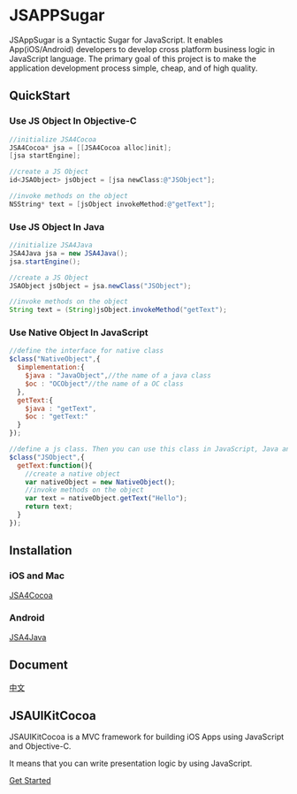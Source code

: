 # JSAPPSugar
JSAppSugar is a Syntactic Sugar for JavaScript. It enables App(iOS/Android) developers to develop cross platform business logic in JavaScript language. The primary goal of this project is to make the application development process simple, cheap, and of high quality.

## QuickStart
### Use JS Object In Objective-C
```objective-c
//initialize JSA4Cocoa
JSA4Cocoa* jsa = [[JSA4Cocoa alloc]init];
[jsa startEngine];

//create a JS Object
id<JSAObject> jsObject = [jsa newClass:@"JSObject"];

//invoke methods on the object
NSString* text = [jsObject invokeMethod:@"getText"];
```
### Use JS Object In Java
```java
//initialize JSA4Java
JSA4Java jsa = new JSA4Java();
jsa.startEngine();

//create a JS Object
JSAObject jsObject = jsa.newClass("JSObject");

//invoke methods on the object
String text = (String)jsObject.invokeMethod("getText");
```
### Use Native Object In JavaScript
```javascript
//define the interface for native class
$class("NativeObject",{
  $implementation:{
    $java : "JavaObject",//the name of a java class
    $oc : "OCObject"//the name of a OC class
  },
  getText:{
    $java : "getText",
    $oc : "getText:"
  }
});

//define a js class. Then you can use this class in JavaScript, Java and objective-c
$class("JSObject",{
  getText:function(){
    //create a native object
    var nativeObject = new NativeObject();
    //invoke methods on the object
    var text = nativeObject.getText("Hello");
    return text;
  }
});
```
## Installation
### iOS and Mac
[JSA4Cocoa](https://github.com/JSAppSugar/JSA4Cocoa)
### Android
[JSA4Java](https://github.com/JSAppSugar/JSA4Java)
## Document
[中文](https://github.com/JSAppSugar/JSAppSugar/wiki)

## JSAUIKitCocoa

JSAUIKitCocoa is a MVC framework for building iOS Apps using JavaScript and Objective-C.

It means that you can write presentation logic by using JavaScript.

[Get Started](https://github.com/JSAppSugar/JSAUIKitCocoa)



